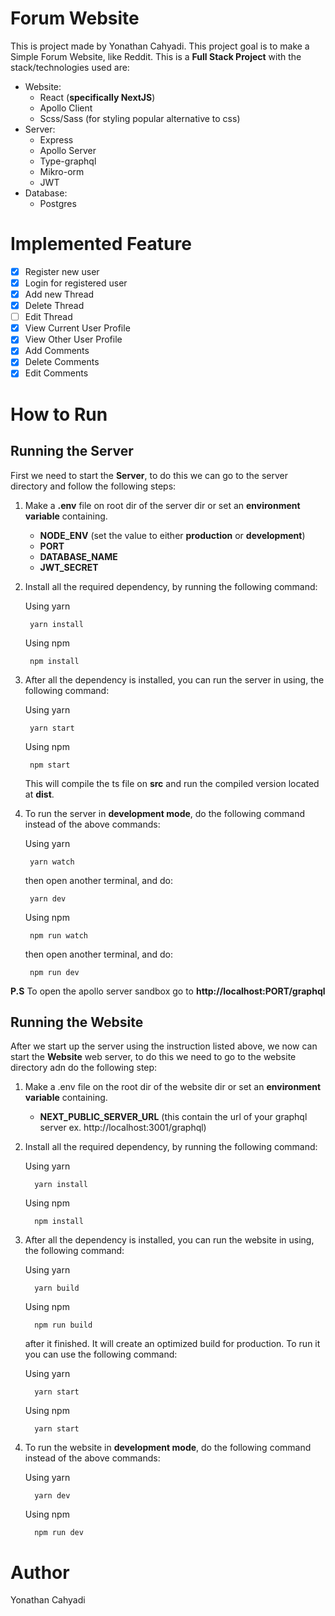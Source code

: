 # Forum Website
This is project made by Yonathan Cahyadi. This project goal is to make a Simple Forum Website, like Reddit. This is a **Full Stack Project** with the stack/technologies used are:
- Website:
    - React (**specifically NextJS**)
    - Apollo Client
    - Scss/Sass (for styling popular alternative to css)
- Server:
  - Express
  - Apollo Server
  - Type-graphql
  - Mikro-orm
  - JWT
- Database:
  - Postgres

# Implemented Feature
- [x] Register new user
- [x] Login for registered user
- [x] Add new Thread
- [x] Delete Thread
- [ ] Edit Thread
- [x] View Current User Profile
- [x] View Other User Profile
- [x] Add Comments
- [x] Delete Comments
- [x] Edit Comments 

# How to Run
## Running the Server
First we need to start the **Server**, to do this we can go to the server directory and follow the following steps:

1. Make a **.env** file on root dir of the server dir or set an **environment variable** containing.
      - **NODE_ENV** (set the value to either **production** or **development**)
      - **PORT**
      - **DATABASE_NAME**
      - **JWT_SECRET**
2. Install all the required dependency, by running the following command:
        
    Using yarn
    
        yarn install
    
    
    Using npm

        npm install
        
    
3. After all the dependency is installed, you can run the server in using, the following command:

    Using yarn

        yarn start
    
    Using npm

        npm start

    This will compile the ts file on **src** and run the compiled version located at **dist**.

4. To run the server in **development mode**, do the following command instead of the above commands:
   
   Using yarn
        
        yarn watch 

    then open another terminal, and do:
    
        yarn dev

    Using npm
            
        npm run watch 
            
    then open another terminal, and do:
        
        npm run dev

**P.S** To open the apollo server sandbox go to **http://localhost:PORT/graphql**
## Running the Website
After we start up the server using the instruction listed above, we now can start the **Website** web server, to do this we need to go to the website directory adn do the following step:
    
   1. Make a .env file on the root dir of the website dir or set an **environment variable** containing.
      - **NEXT_PUBLIC_SERVER_URL** (this contain the url of your graphql server ex. http://localhost:3001/graphql)
  
   2. Install all the required dependency, by running the following command:
   
        Using yarn
                
            yarn install 

        Using npm
                    
            npm install 

   3. After all the dependency is installed, you can run the website in using, the following command:

        Using yarn

            yarn build
        
        Using npm

            npm run build

        after it finished. It will create an optimized build for production. To run it you can use the following command:

        Using yarn 

            yarn start

        Using npm

            yarn start    
    
   4. To run the website in **development mode**, do the following command instead of the above commands:

        Using yarn

            yarn dev
        
        Using npm

            npm run dev

# Author
 Yonathan Cahyadi